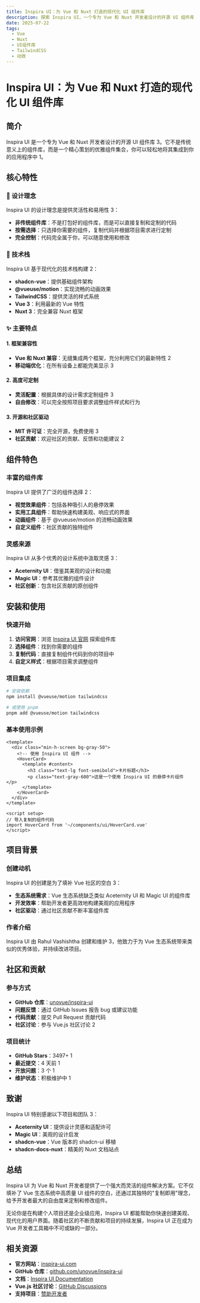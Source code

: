 ```yaml
---
title: Inspira UI：为 Vue 和 Nuxt 打造的现代化 UI 组件库
description: 探索 Inspira UI，一个专为 Vue 和 Nuxt 开发者设计的开源 UI 组件库，提供优雅、可定制的组件集合
date: 2025-07-22
tags:
  - Vue
  - Nuxt
  - UI组件库
  - TailwindCSS
  - 动效
---
```


# Inspira UI：为 Vue 和 Nuxt 打造的现代化 UI 组件库

## 简介

Inspira UI 是一个专为 Vue 和 Nuxt 开发者设计的开源 UI 组件库 <mcreference link="https://github.com/unovue/inspira-ui" index="3">3</mcreference>。它不是传统意义上的组件库，而是一个精心策划的优雅组件集合，你可以轻松地将其集成到你的应用程序中 <mcreference link="https://madewithvuejs.com/inspira-ui" index="1">1</mcreference>。

## 核心特性

### 🎯 设计理念

Inspira UI 的设计理念是提供灵活性和易用性 <mcreference link="https://github.com/unovue/inspira-ui" index="3">3</mcreference>：

- **非传统组件库**：不是打包好的组件库，而是可以直接复制和定制的代码
- **按需选择**：只选择你需要的组件，复制代码并根据项目需求进行定制
- **完全控制**：代码完全属于你，可以随意使用和修改

### 🚀 技术栈

Inspira UI 基于现代化的技术栈构建 <mcreference link="https://github.com/orgs/vuejs/discussions/11867" index="2">2</mcreference>：

- **shadcn-vue**：提供基础组件架构
- **@vueuse/motion**：实现流畅的动画效果
- **TailwindCSS**：提供灵活的样式系统
- **Vue 3**：利用最新的 Vue 特性
- **Nuxt 3**：完全兼容 Nuxt 框架

### ✨ 主要特点

#### 1. 框架兼容性
- **Vue 和 Nuxt 兼容**：无缝集成两个框架，充分利用它们的最新特性 <mcreference link="https://github.com/orgs/vuejs/discussions/11867" index="2">2</mcreference>
- **移动端优化**：在所有设备上都能完美显示 <mcreference link="https://github.com/unovue/inspira-ui" index="3">3</mcreference>

#### 2. 高度可定制
- **灵活配置**：根据具体的设计需求定制组件 <mcreference link="https://github.com/unovue/inspira-ui" index="3">3</mcreference>
- **自由修改**：可以完全按照项目要求调整组件样式和行为

#### 3. 开源和社区驱动
- **MIT 许可证**：完全开源，免费使用 <mcreference link="https://github.com/unovue/inspira-ui" index="3">3</mcreference>
- **社区贡献**：欢迎社区的贡献、反馈和功能建议 <mcreference link="https://github.com/orgs/vuejs/discussions/11867" index="2">2</mcreference>

## 组件特色

### 丰富的组件库

Inspira UI 提供了广泛的组件选择 <mcreference link="https://github.com/orgs/vuejs/discussions/11867" index="2">2</mcreference>：

- **视觉效果组件**：包括各种吸引人的悬停效果
- **实用工具组件**：帮助快速构建美观、响应式的界面
- **动画组件**：基于 @vueuse/motion 的流畅动画效果
- **自定义组件**：社区贡献的独特组件

### 灵感来源

Inspira UI 从多个优秀的设计系统中汲取灵感 <mcreference link="https://github.com/unovue/inspira-ui" index="3">3</mcreference>：

- **Aceternity UI**：借鉴其美观的设计和功能
- **Magic UI**：参考其优雅的组件设计
- **社区创新**：包含社区贡献的原创组件

## 安装和使用

### 快速开始

1. **访问官网**：浏览 [Inspira UI 官网](https://inspira-ui.com) 探索组件库
2. **选择组件**：找到你需要的组件
3. **复制代码**：直接复制组件代码到你的项目中
4. **自定义样式**：根据项目需求调整组件

### 项目集成

```bash
# 安装依赖
npm install @vueuse/motion tailwindcss

# 或使用 pnpm
pnpm add @vueuse/motion tailwindcss
```

### 基本使用示例

```vue
<template>
  <div class="min-h-screen bg-gray-50">
    <!-- 使用 Inspira UI 组件 -->
    <HoverCard>
      <template #content>
        <h3 class="text-lg font-semibold">卡片标题</h3>
        <p class="text-gray-600">这是一个使用 Inspira UI 的悬停卡片组件</p>
      </template>
    </HoverCard>
  </div>
</template>

<script setup>
// 导入复制的组件代码
import HoverCard from '~/components/ui/HoverCard.vue'
</script>
```

## 项目背景

### 创建动机

Inspira UI 的创建是为了填补 Vue 社区的空白 <mcreference link="https://github.com/unovue/inspira-ui" index="3">3</mcreference>：

- **生态系统需求**：Vue 生态系统缺乏类似 Aceternity UI 和 Magic UI 的组件库
- **开发效率**：帮助开发者更高效地构建美观的应用程序
- **社区驱动**：通过社区贡献不断丰富组件库

### 作者介绍

Inspira UI 由 Rahul Vashishtha 创建和维护 <mcreference link="https://github.com/unovue/inspira-ui" index="3">3</mcreference>，他致力于为 Vue 生态系统带来类似的优秀体验，并持续改进项目。

## 社区和贡献

### 参与方式

- **GitHub 仓库**：[unovue/inspira-ui](https://github.com/unovue/inspira-ui)
- **问题反馈**：通过 GitHub Issues 报告 bug 或建议功能
- **代码贡献**：提交 Pull Request 贡献代码
- **社区讨论**：参与 Vue.js 社区讨论 <mcreference link="https://github.com/orgs/vuejs/discussions/11867" index="2">2</mcreference>

### 项目统计

- **GitHub Stars**：3497+ <mcreference link="https://madewithvuejs.com/inspira-ui" index="1">1</mcreference>
- **最近提交**：4 天前 <mcreference link="https://madewithvuejs.com/inspira-ui" index="1">1</mcreference>
- **开放问题**：3 个 <mcreference link="https://madewithvuejs.com/inspira-ui" index="1">1</mcreference>
- **维护状态**：积极维护中 <mcreference link="https://madewithvuejs.com/inspira-ui" index="1">1</mcreference>

## 致谢

Inspira UI 特别感谢以下项目和团队 <mcreference link="https://github.com/unovue/inspira-ui" index="3">3</mcreference>：

- **Aceternity UI**：提供设计灵感和适配许可
- **Magic UI**：美观的设计启发
- **shadcn-vue**：Vue 版本的 shadcn-ui 移植
- **shadcn-docs-nuxt**：精美的 Nuxt 文档站点

## 总结

Inspira UI 为 Vue 和 Nuxt 开发者提供了一个强大而灵活的组件解决方案。它不仅填补了 Vue 生态系统中高质量 UI 组件的空白，还通过其独特的"复制即用"理念，给予开发者最大的自由度来定制和修改组件。

无论你是在构建个人项目还是企业级应用，Inspira UI 都能帮助你快速创建美观、现代化的用户界面。随着社区的不断贡献和项目的持续发展，Inspira UI 正在成为 Vue 开发者工具箱中不可或缺的一部分。

## 相关资源

- **官方网站**：[inspira-ui.com](https://inspira-ui.com)
- **GitHub 仓库**：[github.com/unovue/inspira-ui](https://github.com/unovue/inspira-ui)
- **文档**：[Inspira UI Documentation](https://inspira-ui.com/docs)
- **Vue.js 社区讨论**：[GitHub Discussions](https://github.com/orgs/vuejs/discussions/11867)
- **支持项目**：[赞助开发者](https://github.com/sponsors/unovue)